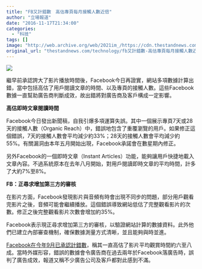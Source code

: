 ```yaml
---
title: "FB又計錯數　高估專頁每月接觸人數近倍"
author: "立場報道"
date: "2016-11-17T21:34:00"
categories:
  - "科技"
tags: []
image: "http://web.archive.org/web/2021im_/https://cdn.thestandnews.com/media/photos/cache/fb-01_9lHDe_1200x0.png"
original_url: "thestandnews.com/technology/fb又計錯數-高估專頁每月接觸人數近倍"
---
```

![](http://web.archive.org/web/2021im_/https://cdn.thestandnews.com/media/photos/cache/fb-01_9lHDe_1200x0.png)

繼早前承認誇大了影片播放時間後，Facebook今日再證實，網站多項數據計算出錯，當中包括高估了用戶閱讀文章的時間、以及專頁的接觸人數。這些Facebook數據一直幫助廣告商判斷成效，故出錯將對廣告商及客戶構成一定影響。

**高估即時文章閱讀時間**

Facebook今日發出新聞稿，自我引爆多項運算失誤。其中一個展示專頁7天或28天的接觸人數（Organic Reach）中，錯誤地包含了重覆瀏覽的用戶。如果修正這個錯誤，7天的接觸人數會平均減少約33%；28天的接觸人數會平均減少約55%。有關漏洞由本年五月開始出現，Facebook承諾會在數星期內修正。

另外Facebook的一個即時文章（Instant Articles）功能，能夠讓用戶快捷地載入文章內容。不過系統原本在去年八月開始，對用戶閱讀即時文章的平均時間，計多了大約7%至8%。

**FB：正尋求增加第三方的審核**

在影片方面，Facebook發現影片與音頻有時會出現不同步的問題，部分用戶觀看完影片之後，音頻可能會繼續播放。這個錯誤導致網站低估了完整觀看影片的次數。修正之後完整觀看影片次數會增加約35%。

Facebook表示現正尋求增加第三方的審核，以驗證網站計算的數據資料。此外他們已建立內部審查機制，確保數據測量方式清晰，並且能夠與時並進。

[Facebook在今年9月已承認計錯數](../../technology/fb%E8%AA%8D%E8%A8%88%E9%8C%AF%E6%95%B8-%E7%94%A8%E6%88%B6%E8%A7%80%E7%9C%8B%E5%BD%B1%E7%89%87%E6%99%82%E9%96%93%E8%A2%AB%E8%AA%87%E5%A4%A7%E5%85%AB%E6%88%90-%E6%83%B9%E5%BB%A3%E5%91%8A%E5%95%86%E4%B8%8D%E6%BB%BF/)，稱其一直高估了影片平均觀賞時間約六至八成。當時外媒形容，錯誤的數據會令廣告商在過去兩年於Facebook落廣告時，誤判了廣告成效，報道又稱不少廣告公司及客戶都對此感到不滿。